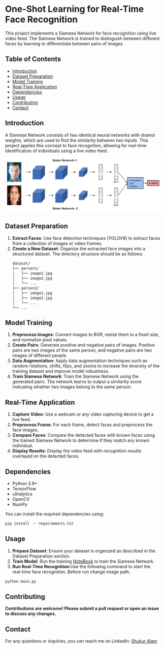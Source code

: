 # One-Shot Learning for Real-Time Face Recognition

This project implements a Siamese Network for face recognition using live video feed. The Siamese Network is trained to distinguish between different faces by learning to differentiate between pairs of images.



## Table of Contents
- [Introduction](#introduction)
- [Dataset Preparation](#dataset-preparation)
- [Model Training](#model-training)
- [Real-Time Application](#real-time-application)
- [Dependencies](#dependencies)
- [Usage](#usage)
- [Contributing](#contributing)
- [Contact](#Contact)



## Introduction

A Siamese Network consists of two identical neural networks with shared weights, which are used to find the similarity between two inputs. This project applies this concept to face recognition, allowing for real-time identification of individuals using a live video feed.

![Model](https://github.com/shukur-alom/one-shot-Face-Recognition/blob/main/Media/0_lgjFPlTjPjiW4ziu-transformed.png)

## Dataset Preparation

1. **Extract Faces**: Use face detection techniques (YOLOV8) to extract faces from a collection of images or video frames.
2. **Create a New Dataset**: Organize the extracted face images into a structured dataset. The directory structure should be as follows:
    ```
    dataset/
    ├── person1/
    │   ├── image1.jpg
    │   ├── image2.jpg
    │   └── ...
    ├── person2/
    │   ├── image1.jpg
    │   ├── image2.jpg
    │   └── ...
    └── ...
    ```

## Model Training

1. **Preprocess Images**: Convert images to BGR, resize them to a fixed size, and normalize pixel values.
2. **Create Pairs**: Generate positive and negative pairs of images. Positive pairs are two images of the same person, and negative pairs are two images of different people.
3. **Data Augmentation**: Apply data augmentation techniques such as random rotations, shifts, flips, and zooms to increase the diversity of the training dataset and improve model robustness.
4. **Train Siamese Network**: Train the Siamese Network using the generated pairs. The network learns to output a similarity score indicating whether two images belong to the same person.

## Real-Time Application

1. **Capture Video**: Use a webcam or any video capturing device to get a live feed.
2. **Preprocess Frame**: For each frame, detect faces and preprocess the face images.
3. **Compare Faces**: Compare the detected faces with known faces using the trained Siamese Network to determine if they match any known individual.
4. **Display Results**: Display the video feed with recognition results overlayed on the detected faces.

## Dependencies

- Python 3.9+
- TensorFlow
- ultralytics
- OpenCV
- NumPy

You can install the required dependencies using:
```bash
pip install -r requirements.txt
```

## Usage

1. **Prepare Dataset**: Ensure your dataset is organized as described in the Dataset Preparation section.
2. **Train Model**: Run the training [NoteBook](https://github.com/shukur-alom/one-shot-Face-Recognition/blob/main/face-similarity-siamese-model.ipynb) to train the Siamese Network.
3. **Run Real-Time Recognition**:Use the following command to start the real-time face recognition.
Before run change image path.
```bash
python main.py
```

## Contributing

**Contributions are welcome! Please submit a pull request or open an issue to discuss any changes.**

## Contact

For any questions or inquiries, you can reach me on LinkedIn:
[Shukur Alam](https://github.com/shukur-alom/one-shot-Face-Recognition/blob/main/face-similarity-siamese-model.ipynb)